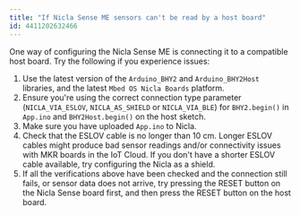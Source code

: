 ```yaml
---
title: "If Nicla Sense ME sensors can't be read by a host board"
id: 4411202632466
---
```


One way of configuring the Nicla Sense ME is connecting it to a compatible host board. Try the following if you experience issues:

1. Use the latest version of the `Arduino_BHY2` and `Arduino_BHY2Host` libraries, and the latest `Mbed OS Nicla Boards` platform.
2. Ensure you're using the correct connection type parameter (`NICLA_VIA_ESLOV`, `NICLA_AS_SHIELD` or `NICLA_VIA_BLE`) for `BHY2.begin()` in `App.ino` and `BHY2Host.begin()` on the host sketch.
3. Make sure you have uploaded `App.ino` to Nicla.
4. Check that the ESLOV cable is no longer than 10 cm. Longer ESLOV cables might produce bad sensor readings and/or connectivity issues with MKR boards in the IoT Cloud. If you don't have a shorter ESLOV cable available, try configuring the Nicla as a shield.
5. If all the verifications above have been checked and the connection still fails, or sensor data does not arrive, try pressing the RESET button on the Nicla Sense board first, and then press the RESET button on the host board.
